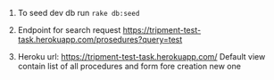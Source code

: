 1. To seed dev db run `rake db:seed`

2. Endpoint for search request https://tripment-test-task.herokuapp.com/prosedures?query=test

3. Heroku url: https://tripment-test-task.herokuapp.com/ Default view contain list of all procedures and form fore creation new one
